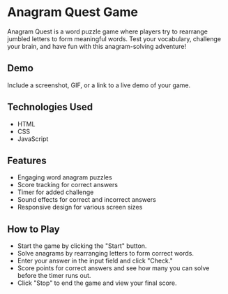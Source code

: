 # Anagram Quest Game

Anagram Quest is a word puzzle game where players try to rearrange jumbled letters to form meaningful words. Test your vocabulary, challenge your brain, and have fun with this anagram-solving adventure!

## Demo

Include a screenshot, GIF, or a link to a live demo of your game.

## Technologies Used
- HTML
- CSS
- JavaScript

## Features

- Engaging word anagram puzzles
- Score tracking for correct answers
- Timer for added challenge
- Sound effects for correct and incorrect answers
- Responsive design for various screen sizes

## How to Play
- Start the game by clicking the "Start" button.
- Solve anagrams by rearranging letters to form correct words.
- Enter your answer in the input field and click "Check."
- Score points for correct answers and see how many you can solve before the timer runs out.
- Click "Stop" to end the game and view your final score.
